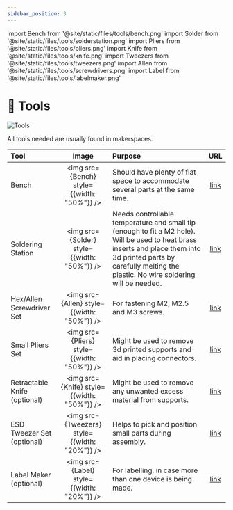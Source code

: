 ```yaml
---
sidebar_position: 3
---
```


import Bench from '@site/static/files/tools/bench.png'
import Solder from '@site/static/files/tools/solderstation.png'
import Pliers from '@site/static/files/tools/pliers.png'
import Knife from '@site/static/files/tools/knife.png'
import Tweezers from '@site/static/files/tools/tweezers.png'
import Allen from '@site/static/files/tools/screwdrivers.png'
import Label from '@site/static/files/tools/labelmaker.png'

# 🧰 Tools

![Tools](@site/static/files/tools/tools.jpg)

All tools needed are usually found in makerspaces.

| Tool                         |                     Image                     | Purpose                                                                                                                                                                                                             |                                                  URL                                                  |
| :--------------------------- | :-------------------------------------------: | :------------------------------------------------------------------------------------------------------------------------------------------------------------------------------------------------------------------ | :----------------------------------------------------------------------------------------------------: |
| Bench                        |  <img src={Bench} style={{width: "50%"}} />   | Should have plenty of flat space to accommodate several parts at the same time.                                                                                                                                     | [link](https://www.amazon.com/WORKPRO-Adjustable-Workbench-Heavy-Duty-Workstation/dp/B08BNZDB57/?th=1) |
| Soldering Station            |  <img src={Solder} style={{width: "50%"}} />  | Needs controllable temperature and small tip (enough to fit a M2 hole). Will be used to heat brass inserts and place them into 3d printed parts by carefully melting the plastic. No wire soldering will be needed. |       [link](https://www.amazon.com/Hakko-FX888D-23BY-Digital-Soldering-Station/dp/B00ANZRT4M/)        |
| Hex/Allen Screwdriver Set    |  <img src={Allen} style={{width: "50%"}} />   | For fastening M2, M2.5 and M3 screws.                                                                                                                                                                               |         [link](https://www.amazon.com/Wiha-26390-Screwdriver-Metric-Precision/dp/B0006OBFCC/)          |
| Small Pliers Set             |  <img src={Pliers} style={{width: "50%"}} />  | Might be used to remove 3d printed supports and aid in placing connectors.                                                                                                                                          |       [link](https://www.amazon.com/Circlip-HANDSKIT-Cutting-Electronics-Jewelry/dp/B0895H524L/)       |
| Retractable Knife (optional) |  <img src={Knife} style={{width: "50%"}} />   | Might be used to remove any unwanted excess material from supports.                                                                                                                                                 |          [link](https://www.amazon.com/OLFA-5018-Stainless-Slide-Lock-Utility/dp/B0006Q9CMK/)          |
| ESD Tweezer Set (optional)   | <img src={Tweezers} style={{width: "20%"}} /> | Helps to pick and position small parts during assembly.                                                                                                                                                             |           [link](https://www.amazon.com/iFixit-Precision-Tweezers-Set-Angled/dp/B079K874CQ/)           |
| Label Maker (optional)       |  <img src={Label} style={{width: "20%"}} />   | For labelling, in case more than one device is being made.                                                                                                                                                          |    [link](https://www.amazon.com/DYMO-LabelManager-Portable-One-Touch-Organization/dp/B09BK3FVLZ/)     |
